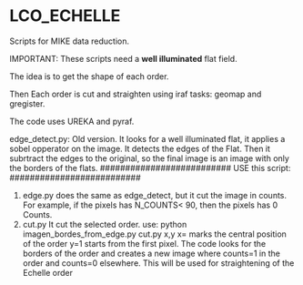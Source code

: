 # LCO_ECHELLE
Scripts for MIKE data reduction. 

IMPORTANT: These scripts need a **well illuminated** flat field. 

The idea is to get the shape of each order. 

Then Each order is cut and straighten using iraf tasks: geomap and gregister.

The code uses UREKA and pyraf.

edge_detect.py: Old version. It looks for a well illuminated flat, it applies  a sobel  opperator on the image. It detects the edges of the Flat. Then it subrtract the edges to the original, so the final image is an image with only the borders of the flats.
##########################
USE this script:
##########################
1.   edge.py does the same as edge_detect, but it cut the image in counts. For example, if the pixels has N_COUNTS< 90, then the pixels has 0 Counts.
2.   cut.py It cut the selected order. use: python imagen_bordes_from_edge.py  cut.py x,y
x= marks the central position of the order
y=1 starts from the first pixel. 
The code looks for the borders of the order and creates a new image where counts=1 in the order and counts=0 elsewhere.
This will be used for straightening of the Echelle order

